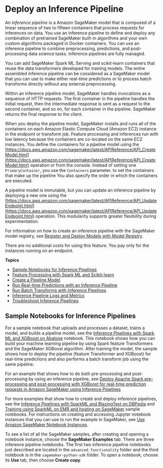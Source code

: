 # Deploy an Inference Pipeline<a name="inference-pipelines"></a>

An *inference pipeline* is a Amazon SageMaker model that is composed of a linear sequence of two to fifteen containers that process requests for inferences on data\. You use an inference pipeline to define and deploy any combination of pretrained SageMaker built\-in algorithms and your own custom algorithms packaged in Docker containers\. You can use an inference pipeline to combine preprocessing, predictions, and post\-processing data science tasks\. Inference pipelines are fully managed\.

You can add SageMaker Spark ML Serving and scikit\-learn containers that reuse the data transformers developed for training models\. The entire assembled inference pipeline can be considered as a SageMaker model that you can use to make either real\-time predictions or to process batch transforms directly without any external preprocessing\. 

Within an inference pipeline model, SageMaker handles invocations as a sequence of HTTP requests\. The first container in the pipeline handles the initial request, then the intermediate response is sent as a request to the second container, and so on, for each container in the pipeline\. SageMaker returns the final response to the client\. 

When you deploy the pipeline model, SageMaker installs and runs all of the containers on each Amazon Elastic Compute Cloud \(Amazon EC2\) instance in the endpoint or transform job\. Feature processing and inferences run with low latency because the containers are co\-located on the same EC2 instances\. You define the containers for a pipeline model using the [https://docs.aws.amazon.com/sagemaker/latest/APIReference/API_CreateModel.html](https://docs.aws.amazon.com/sagemaker/latest/APIReference/API_CreateModel.html) operation or from the console\. Instead of setting one `PrimaryContainer`, you use the  `Containers` parameter\. to set the containers that make up the pipeline You also specify the order in which the containers are executed\. 

A pipeline model is immutable, but you can update an inference pipeline by deploying a new one using the [https://docs.aws.amazon.com/sagemaker/latest/APIReference/API_UpdateEndpoint.html](https://docs.aws.amazon.com/sagemaker/latest/APIReference/API_UpdateEndpoint.html) operation\. This modularity supports greater flexibility during experimentation\. 

For information on how to create an inference pipeline with the SageMaker model registry, see [Register and Deploy Models with Model Registry](model-registry.md)\.

There are no additional costs for using this feature\. You pay only for the instances running on an endpoint\.

**Topics**
+ [Sample Notebooks for Inference Pipelines](#inference-pipeline-sample-notebooks)
+ [Feature Processing with Spark ML and Scikit\-learn](inference-pipeline-mleap-scikit-learn-containers.md)
+ [Create a Pipeline Model](inference-pipeline-create-console.md)
+ [Run Real\-time Predictions with an Inference Pipeline](inference-pipeline-real-time.md)
+ [Run Batch Transforms with Inference Pipelines](inference-pipeline-batch.md)
+ [Inference Pipeline Logs and Metrics](inference-pipeline-logs-metrics.md)
+ [Troubleshoot Inference Pipelines](inference-pipeline-troubleshoot.md)

## Sample Notebooks for Inference Pipelines<a name="inference-pipeline-sample-notebooks"></a>

For a sample notebook that uploads and processes a dataset, trains a model, and builds a pipeline model, see the [Inference Pipelines with Spark ML and XGBoost on Abalone](https://github.com/awslabs/amazon-sagemaker-examples/tree/master/advanced_functionality/inference_pipeline_sparkml_xgboost_abalone) notebook\. This notebook shows how you can build your machine learning pipeline by using Spark feature Transformers and the SageMaker XGBoost algorithm\. After training the model, the sample shows how to deploy the pipeline \(feature Transformer and XGBoost\) for real\-time predictions and also performs a batch transform job using the same pipeline\. 

For an example that shows how to do both pre\-processing and post\-processing by using an inference pipeline, see [Deploy Apache Spark pre\-processing and post\-processing with XGBoost for real\-time prediction requests in Amazon SageMaker using Inference Pipelines](https://sagemaker-examples.readthedocs.io/en/latest/advanced_functionality/inference_pipeline_sparkml_xgboost_car_evaluation/inference_pipeline_sparkml_xgboost_car_evaluation.html)

For more examples that show how to create and deploy inference pipelines, see the [Inference Pipelines with SparkML and BlazingText on DBPedia](https://github.com/awslabs/amazon-sagemaker-examples/tree/master/advanced_functionality/inference_pipeline_sparkml_blazingtext_dbpedia) and [Training using SparkML on EMR and hosting on SageMaker](https://github.com/awslabs/amazon-sagemaker-examples/tree/master/sagemaker-python-sdk/sparkml_serving_emr_mleap_abalone) sample notebooks\. For instructions on creating and accessing Jupyter notebook instances that you can use to run the example in SageMaker, see [Use Amazon SageMaker Notebook Instances](nbi.md)\. 

To see a list of all the SageMaker samples, after creating and opening a notebook instance, choose the **SageMaker Examples** tab\. There are three inference pipeline notebooks\. The first two inference pipeline notebooks just described are located in the `advanced_functionality` folder and the third notebook is in the `sagemaker-python-sdk` folder\. To open a notebook, choose its **Use** tab, then choose **Create copy**\.